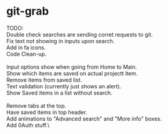 # git-grab
TODO:\
Double check searches are sending corret requests to git.\
Fix text not showing in inputs upon search.\
Add in fa icons.\
Code Clean-up.\
\
Input options show when going from Home to Main.\
Show which items are saved on actual projectt item.\
Remove items from saved list.\
Text validation (currently just shows an alert).\
Show Saved items in a list without search.\
\
Remove tabs at the top.\
Have saved items in top header.\
Add animations to "Advanced search" and "More info" boxes.\
Add 0Auth stuff.\
